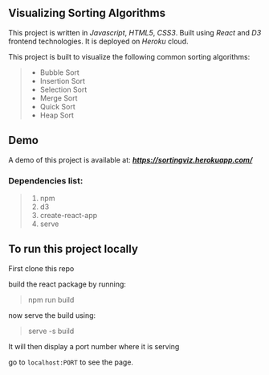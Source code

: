 ## Visualizing Sorting Algorithms

This project is written in _Javascript_, _HTML5_, _CSS3_.
Built using _React_ and _D3_ frontend technologies.
It is deployed on _Heroku_ cloud.

This project is built to visualize the following common sorting algorithms:

> - Bubble Sort
> - Insertion Sort
> - Selection Sort
> - Merge Sort
> - Quick Sort
> - Heap Sort

## Demo

A demo of this project is available at:
***https://sortingviz.herokuapp.com/***

### Dependencies list:

> 1. npm
> 2. d3
> 3. create-react-app
> 4. serve

## To run this project locally

First clone this repo

build the react package by running:

> npm run build

now serve the build using:

> serve -s build

It will then display a port number where it is serving

go to `localhost:PORT` to see the page.
